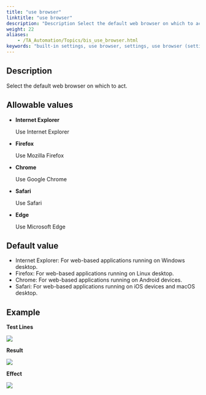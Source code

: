 ```yaml
--- 
title: "use browser"
linktitle: "use browser"
description: "Description Select the default web browser on which to act. Allowable values Internet Explorer Use Internet Explorer Firefox Use Mozilla Firefox Chrome Use Google Chrome Safari Use Safari Edge Use ..."
weight: 22
aliases: 
    - /TA_Automation/Topics/bis_use_browser.html
keywords: "built-in settings, use browser, settings, use browser (settings), Internet Explorer, Mozilla Firefox, Google Chrome, Safari, Microsoft Edge, Internet Explorer, use browser (settings), Firefox, Mozilla Firefox, Google Chrome, Android, use browser (settings), Google Chrome, Safari, iOS, iOS, Safari, use browser (settings), Safari, macOS, macOS, Safari, Android, Google Chrome, Microsoft Edge, Edge, use browser, set default web browser, choose which browser will be used"
---
```


## Description

Select the default web browser on which to act.

## Allowable values

-   **Internet Explorer**

    Use Internet Explorer

-   **Firefox**

    Use Mozilla Firefox

-   **Chrome**

    Use Google Chrome

-   **Safari**

    Use Safari

-   **Edge**

    Use Microsoft Edge


## Default value

-   Internet Explorer: For web-based applications running on Windows desktop.
-   Firefox: For web-based applications running on Linux desktop.
-   Chrome: For web-based applications running on Android devices.
-   Safari: For web-based applications running on iOS devices and macOS desktop.

## Example

**Test Lines**

![](/images/TA_Automation/Images/bis_use_browser_pgm.png)

**Result**

![](/images/TA_Automation/Images/bis_use_browser_res.png)

**Effect**

![](/images/TA_Automation/Images/bis_use_browser_effect.png)




